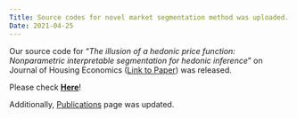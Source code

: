 ```yaml
---
Title: Source codes for novel market segmentation method was uploaded.
Date: 2021-04-25
---
```


Our source code for  “*The illusion of a hedonic price function: Nonparametric interpretable segmentation for hedonic inference*” on Journal of Housing Economics ([Link to Paper](https://doi.org/10.1016/j.jhe.2021.101764)) was released.

Please check **[Here](https://github.com/hayato-n/BayesianMarketSegmentation)**!

Additionally, [Publications](https://hayato-n.github.io/WebPage/pages/publications.html#publications) page was updated.